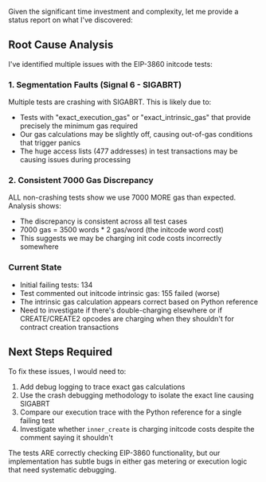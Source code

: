 Given the significant time investment and complexity, let me provide a status report on what I've discovered:

## Root Cause Analysis

I've identified multiple issues with the EIP-3860 initcode tests:

### 1. Segmentation Faults (Signal 6 - SIGABRT)
Multiple tests are crashing with SIGABRT. This is likely due to:
- Tests with "exact_execution_gas" or "exact_intrinsic_gas" that provide precisely the minimum gas required
- Our gas calculations may be slightly off, causing out-of-gas conditions that trigger panics
- The huge access lists (477 addresses) in test transactions may be causing issues during processing

### 2. Consistent 7000 Gas Discrepancy  
ALL non-crashing tests show we use 7000 MORE gas than expected. Analysis shows:
- The discrepancy is consistent across all test cases
- 7000 gas = 3500 words * 2 gas/word (the initcode word cost)
- This suggests we may be charging init code costs incorrectly somewhere

### Current State
- Initial failing tests: 134
- Test commented out initcode intrinsic gas: 155 failed (worse)
- The intrinsic gas calculation appears correct based on Python reference
- Need to investigate if there's double-charging elsewhere or if CREATE/CREATE2 opcodes are charging when they shouldn't for contract creation transactions

## Next Steps Required

To fix these issues, I would need to:
1. Add debug logging to trace exact gas calculations
2. Use the crash debugging methodology to isolate the exact line causing SIGABRT
3. Compare our execution trace with the Python reference for a single failing test
4. Investigate whether `inner_create` is charging initcode costs despite the comment saying it shouldn't

The tests ARE correctly checking EIP-3860 functionality, but our implementation has subtle bugs in either gas metering or execution logic that need systematic debugging.